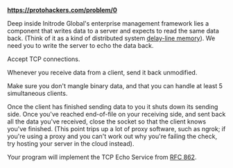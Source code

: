 **https://protohackers.com/problem/0**

Deep inside Initrode Global's enterprise management framework lies a component that writes data to a server and expects to read the same data back. (Think of it as a kind of distributed system [delay-line memory](https://en.wikipedia.org/wiki/Delay-line_memory)). We need you to write the server to echo the data back.

Accept TCP connections.

Whenever you receive data from a client, send it back unmodified.

Make sure you don't mangle binary data, and that you can handle at least 5 simultaneous clients.

Once the client has finished sending data to you it shuts down its sending side. Once you've reached end-of-file on your receiving side, and sent back all the data you've received, close the socket so that the client knows you've finished. (This point trips up a lot of proxy software, such as ngrok; if you're using a proxy and you can't work out why you're failing the check, try hosting your server in the cloud instead).

Your program will implement the TCP Echo Service from [RFC 862](https://www.rfc-editor.org/rfc/rfc862.html).